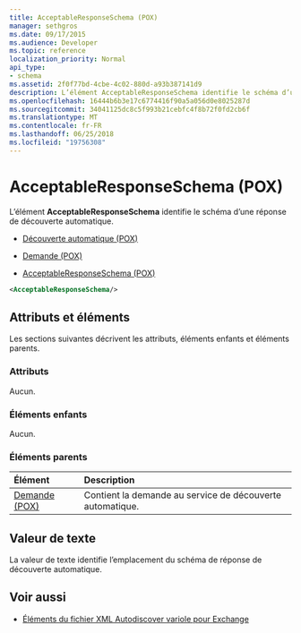 ```yaml
---
title: AcceptableResponseSchema (POX)
manager: sethgros
ms.date: 09/17/2015
ms.audience: Developer
ms.topic: reference
localization_priority: Normal
api_type:
- schema
ms.assetid: 2f0f77bd-4cbe-4c02-880d-a93b387141d9
description: L’élément AcceptableResponseSchema identifie le schéma d’une réponse de découverte automatique.
ms.openlocfilehash: 16444b6b3e17c6774416f90a5a056d0e8025287d
ms.sourcegitcommit: 34041125dc8c5f993b21cebfc4f8b72f0fd2cb6f
ms.translationtype: MT
ms.contentlocale: fr-FR
ms.lasthandoff: 06/25/2018
ms.locfileid: "19756308"
---
```

# <a name="acceptableresponseschema-pox"></a>AcceptableResponseSchema (POX)

L’élément **AcceptableResponseSchema** identifie le schéma d’une réponse de découverte automatique. 
  
- [Découverte automatique (POX)](autodiscover-pox.md)
  
- [Demande (POX)](request-pox.md)
  
- [AcceptableResponseSchema (POX)](acceptableresponseschema-pox.md)
  
```xml
<AcceptableResponseSchema/>
```

## <a name="attributes-and-elements"></a>Attributs et éléments

Les sections suivantes décrivent les attributs, éléments enfants et éléments parents.
  
### <a name="attributes"></a>Attributs

Aucun.
  
### <a name="child-elements"></a>Éléments enfants

Aucun.
  
### <a name="parent-elements"></a>Éléments parents

|**Élément**|**Description**|
|:-----|:-----|
|[Demande (POX)](request-pox.md) <br/> |Contient la demande au service de découverte automatique.  <br/> |
   
## <a name="text-value"></a>Valeur de texte

La valeur de texte identifie l’emplacement du schéma de réponse de découverte automatique.
  
## <a name="see-also"></a>Voir aussi

- [Éléments du fichier XML Autodiscover variole pour Exchange](pox-autodiscover-xml-elements-for-exchange.md)

